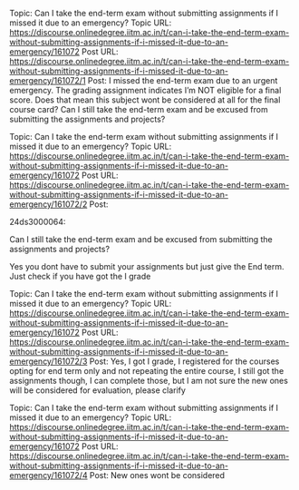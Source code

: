 Topic: Can I take the end-term exam without submitting assignments if I missed it due to an emergency?
Topic URL: https://discourse.onlinedegree.iitm.ac.in/t/can-i-take-the-end-term-exam-without-submitting-assignments-if-i-missed-it-due-to-an-emergency/161072
Post URL: https://discourse.onlinedegree.iitm.ac.in/t/can-i-take-the-end-term-exam-without-submitting-assignments-if-i-missed-it-due-to-an-emergency/161072/1
Post:  I missed the end-term exam due to an urgent emergency. 
 The grading assignment indicates I’m NOT eligible for a final score. Does that mean this subject wont be considered at all for the final course card? 
 Can I still take the end-term exam and be excused from submitting the assignments and projects? 

Topic: Can I take the end-term exam without submitting assignments if I missed it due to an emergency?
Topic URL: https://discourse.onlinedegree.iitm.ac.in/t/can-i-take-the-end-term-exam-without-submitting-assignments-if-i-missed-it-due-to-an-emergency/161072
Post URL: https://discourse.onlinedegree.iitm.ac.in/t/can-i-take-the-end-term-exam-without-submitting-assignments-if-i-missed-it-due-to-an-emergency/161072/2
Post:  
 
 
   24ds3000064: 
 
 Can I still take the end-term exam and be excused from submitting the assignments and projects? 
 
 Yes you dont have to submit your assignments but just give the End term. Just check if you have got the I grade 

Topic: Can I take the end-term exam without submitting assignments if I missed it due to an emergency?
Topic URL: https://discourse.onlinedegree.iitm.ac.in/t/can-i-take-the-end-term-exam-without-submitting-assignments-if-i-missed-it-due-to-an-emergency/161072
Post URL: https://discourse.onlinedegree.iitm.ac.in/t/can-i-take-the-end-term-exam-without-submitting-assignments-if-i-missed-it-due-to-an-emergency/161072/3
Post:  Yes, I got I grade, I registered for the courses opting for end term only and not repeating the entire course, 
 I still got the assignments though, I can complete those, but I am not sure the new ones will be considered for evaluation, please clarify 

Topic: Can I take the end-term exam without submitting assignments if I missed it due to an emergency?
Topic URL: https://discourse.onlinedegree.iitm.ac.in/t/can-i-take-the-end-term-exam-without-submitting-assignments-if-i-missed-it-due-to-an-emergency/161072
Post URL: https://discourse.onlinedegree.iitm.ac.in/t/can-i-take-the-end-term-exam-without-submitting-assignments-if-i-missed-it-due-to-an-emergency/161072/4
Post:  New ones wont be considered 
